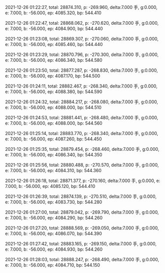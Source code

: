 2021-12-26 01:22:27, total: 28874.310, p: -269.960, delta:7.000 手, g:0.000, e: 7.000, b: -56.000, ep: 4085.320, bp: 544.410

2021-12-26 01:22:47, total: 28868.062, p: -270.620, delta:7.000 手, g:0.000, e: 7.000, b: -56.000, ep: 4084.900, bp: 544.440

2021-12-26 01:23:08, total: 28869.307, p: -270.060, delta:7.000 手, g:0.000, e: 7.000, b: -56.000, ep: 4085.460, bp: 544.440

2021-12-26 01:23:29, total: 28870.796, p: -270.300, delta:7.000 手, g:0.000, e: 7.000, b: -56.000, ep: 4086.340, bp: 544.580

2021-12-26 01:23:50, total: 28877.287, p: -268.830, delta:7.000 手, g:0.000, e: 7.000, b: -56.000, ep: 4087.170, bp: 544.500

2021-12-26 01:24:11, total: 28882.467, p: -268.340, delta:7.000 手, g:0.000, e: 7.000, b: -56.000, ep: 4088.380, bp: 544.590

2021-12-26 01:24:32, total: 28884.217, p: -268.080, delta:7.000 手, g:0.000, e: 7.000, b: -56.000, ep: 4088.000, bp: 544.510

2021-12-26 01:24:53, total: 28881.441, p: -268.480, delta:7.000 手, g:0.000, e: 7.000, b: -56.000, ep: 4088.000, bp: 544.560

2021-12-26 01:25:14, total: 28883.770, p: -268.340, delta:7.000 手, g:0.000, e: 7.000, b: -56.000, ep: 4087.260, bp: 544.450

2021-12-26 01:25:35, total: 28879.454, p: -268.460, delta:7.000 手, g:0.000, e: 7.000, b: -56.000, ep: 4086.340, bp: 544.350

2021-12-26 01:25:56, total: 28880.488, p: -270.570, delta:7.000 手, g:0.000, e: 7.000, b: -56.000, ep: 4084.310, bp: 544.360

2021-12-26 01:26:18, total: 28871.377, p: -270.160, delta:7.000 手, g:0.000, e: 7.000, b: -56.000, ep: 4085.120, bp: 544.410

2021-12-26 01:26:39, total: 28874.139, p: -270.510, delta:7.000 手, g:0.000, e: 7.000, b: -56.000, ep: 4083.730, bp: 544.280

2021-12-26 01:27:00, total: 28879.042, p: -269.790, delta:7.000 手, g:0.000, e: 7.000, b: -56.000, ep: 4084.290, bp: 544.260

2021-12-26 01:27:20, total: 28888.569, p: -269.050, delta:7.000 手, g:0.000, e: 7.000, b: -56.000, ep: 4086.070, bp: 544.390

2021-12-26 01:27:42, total: 28883.165, p: -269.150, delta:7.000 手, g:0.000, e: 7.000, b: -56.000, ep: 4084.930, bp: 544.260

2021-12-26 01:28:03, total: 28888.247, p: -268.490, delta:7.000 手, g:0.000, e: 7.000, b: -56.000, ep: 4084.710, bp: 544.150